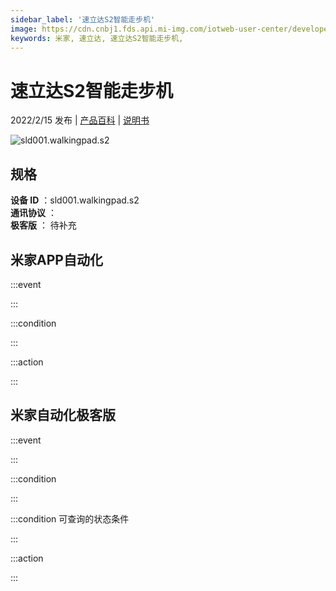 ```yaml
---
sidebar_label: '速立达S2智能走步机'
image: https://cdn.cnbj1.fds.api.mi-img.com/iotweb-user-center/developer_1679047958552eQ17xzKO.png?GalaxyAccessKeyId=AKVGLQWBOVIRQ3XLEW&Expires=9223372036854775807&Signature=r9mS9YEMV0RyVdVZcm2a1Pfi5GI=
keywords: 米家, 速立达, 速立达S2智能走步机, 
---
```

# 速立达S2智能走步机

2022/2/15 发布 | [产品百科](https://home.mi.com/webapp/content/baike/product/index.html?model=sld001.walkingpad.s2/) | [说明书](https://home.mi.com/views/introduction.html?model=sld001.walkingpad.s2&region=cn)

![sld001.walkingpad.s2](https://cdn.cnbj1.fds.api.mi-img.com/iotweb-user-center/developer_1679047958552eQ17xzKO.png?GalaxyAccessKeyId=AKVGLQWBOVIRQ3XLEW&Expires=9223372036854775807&Signature=r9mS9YEMV0RyVdVZcm2a1Pfi5GI=)

## 规格  
> 
**设备 ID** ：sld001.walkingpad.s2  
**通讯协议** ：  
**极客版**  ： 待补充 


## 米家APP自动化  

:::event  

:::

:::condition  

:::

:::action   

:::

## 米家自动化极客版  

:::event  

:::

:::condition  

:::

:::condition 可查询的状态条件  

:::

:::action  

:::

        
